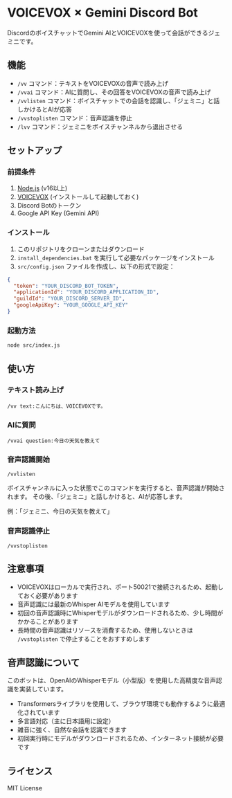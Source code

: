 # VOICEVOX × Gemini Discord Bot

DiscordのボイスチャットでGemini AIとVOICEVOXを使って会話ができるジェミニです。

## 機能

- `/vv` コマンド：テキストをVOICEVOXの音声で読み上げ
- `/vvai` コマンド：AIに質問し、その回答をVOICEVOXの音声で読み上げ
- `/vvlisten` コマンド：ボイスチャットでの会話を認識し、「ジェミニ」と話しかけるとAIが応答
- `/vvstoplisten` コマンド：音声認識を停止
- `/lvv` コマンド：ジェミニをボイスチャンネルから退出させる

## セットアップ

### 前提条件

1. [Node.js](https://nodejs.org/) (v16以上)
2. [VOICEVOX](https://voicevox.hiroshiba.jp/) (インストールして起動しておく)
3. Discord Botのトークン
4. Google API Key (Gemini API)

### インストール

1. このリポジトリをクローンまたはダウンロード
2. `install_dependencies.bat` を実行して必要なパッケージをインストール
3. `src/config.json` ファイルを作成し、以下の形式で設定：

```json
{
  "token": "YOUR_DISCORD_BOT_TOKEN",
  "applicationId": "YOUR_DISCORD_APPLICATION_ID",
  "guildId": "YOUR_DISCORD_SERVER_ID",
  "googleApiKey": "YOUR_GOOGLE_API_KEY"
}
```

### 起動方法

```bash
node src/index.js
```

## 使い方

### テキスト読み上げ

```
/vv text:こんにちは、VOICEVOXです。
```

### AIに質問

```
/vvai question:今日の天気を教えて
```

### 音声認識開始

```
/vvlisten
```

ボイスチャンネルに入った状態でこのコマンドを実行すると、音声認識が開始されます。
その後、「ジェミニ」と話しかけると、AIが応答します。

例：「ジェミニ、今日の天気を教えて」

### 音声認識停止

```
/vvstoplisten
```

## 注意事項

- VOICEVOXはローカルで実行され、ポート50021で接続されるため、起動しておく必要があります
- 音声認識には最新のWhisper AIモデルを使用しています
- 初回の音声認識時にWhisperモデルがダウンロードされるため、少し時間がかかることがあります
- 長時間の音声認識はリソースを消費するため、使用しないときは `/vvstoplisten` で停止することをおすすめします

## 音声認識について

このボットは、OpenAIのWhisperモデル（小型版）を使用した高精度な音声認識を実装しています。
- Transformersライブラリを使用して、ブラウザ環境でも動作するように最適化されています
- 多言語対応（主に日本語用に設定）
- 雑音に強く、自然な会話を認識できます
- 初回実行時にモデルがダウンロードされるため、インターネット接続が必要です

## ライセンス

MIT License 
